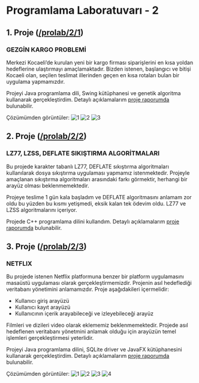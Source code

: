 # Programlama Laboratuvarı - 2

## 1. Proje ([/prolab/2/1](https://github.com/yunusemregul/kou/blob/master/prolab/2/1/))

### GEZGİN KARGO PROBLEMİ

Merkezi Kocaeli’de kurulan yeni bir kargo firması siparişlerini en kısa yoldan hedeflerine ulaştırmayı amaçlamaktadır. Bizden istenen, başlangıcı ve bitişi Kocaeli olan, seçilen teslimat illerinden geçen en kısa rotaları bulan bir uygulama yapmamızdır.

Projeyi Java programlama dili, Swing kütüphanesi ve genetik algoritma kullanarak gerçekleştirdim. Detaylı açıklamalarım [proje raporumda](https://github.com/yunusemregul/kou/blob/master/prolab/2/1/rapor.pdf) bulunabilir.

Çözümümden görüntüler:
![1](https://github.com/yunusemregul/kou/blob/master/prolab/2/1/README_pics/3.png?raw=true)
![2](https://github.com/yunusemregul/kou/blob/master/prolab/2/1/README_pics/4.png?raw=true)
![3](https://github.com/yunusemregul/kou/blob/master/prolab/2/1/README_pics/5.png?raw=true)

## 2. Proje ([/prolab/2/2](https://github.com/yunusemregul/kou/blob/master/prolab/2/2/))

### LZ77, LZSS, DEFLATE SIKIŞTIRMA ALGORİTMALARI

Bu projede karakter tabanlı LZ77, DEFLATE sıkıştırma algoritmaları kullanılarak dosya sıkıştırma uygulaması yapmamız istenmektedir. Projeyle amaçlanan sıkıştırma algoritmaları arasındaki farkı görmektir, herhangi bir arayüz olması beklenmemektedir.

Projeye teslime 1 gün kala başladım ve DEFLATE algoritmasını anlamam zor oldu bu yüzden bu kısmı yetişmedi, eksik kalan tek ödevim oldu. LZ77 ve LZSS algoritmalarını içeriyor.

Projede C++ programlama dilini kullandım. Detaylı açıklamalarım [proje raporumda](https://github.com/yunusemregul/kou/blob/master/prolab/2/2/rapor.pdf) bulunabilir.

## 3. Proje ([/prolab/2/3](https://github.com/yunusemregul/kou/blob/master/prolab/2/3/))

### NETFLIX

Bu projede istenen Netflix platformuna benzer bir platform uygulamasını masaüstü uygulaması olarak gerçekleştirmemizdir. Projenin asıl hedeflediği veritabanı yönetimini anlamamızdır. Proje aşağıdakileri içermelidir:

* Kullanıcı giriş arayüzü
* Kullanıcı kayıt arayüzü
* Kullanıcının içerik arayabileceği ve izleyebileceği arayüz

Filmleri ve dizileri video olarak eklememiz beklenmemektedir. Projede asıl hedeflenen veritabanı yönetmini anlamak olduğu için arayüzün temel işlemleri gerçekleştirmesi yeterlidir.

Projeyi Java programlama dilini, SQLite driver ve JavaFX kütüphanesini kullanarak gerçekleştirdim. Detaylı açıklamalarım [proje raporumda](https://github.com/yunusemregul/kou/blob/master/prolab/2/3/rapor.pdf) bulunabilir.

Çözümümden görüntüler:
![1](https://github.com/yunusemregul/kou/blob/master/prolab/2/3/README_pics/1.png?raw=true)
![2](https://github.com/yunusemregul/kou/blob/master/prolab/2/3/README_pics/2.png?raw=true)
![3](https://github.com/yunusemregul/kou/blob/master/prolab/2/3/README_pics/3.png?raw=true)
![4](https://github.com/yunusemregul/kou/blob/master/prolab/2/3/README_pics/4.png?raw=true)
